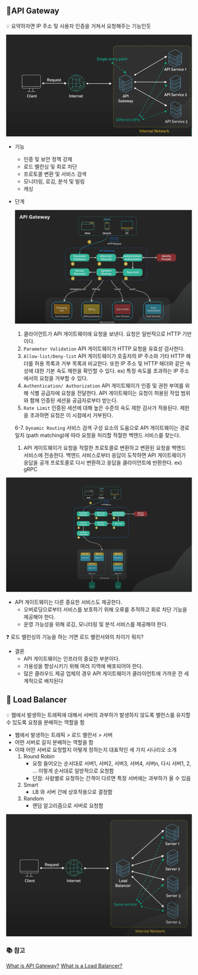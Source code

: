 ## 🔐API Gateway

<aside>
💡 요약하자면 IP 주소 및 사용자 인증을 거쳐서 요청해주는 기능인듯

</aside>

  ![Untitled](240513_1.png)

- 기능
    - 인증 및 보안 정책 강제
    - 로드 밸런싱 및 회로 차단
    - 프로토콜 변환 및 서비스 검색
    - 모니터링, 로깅, 분석 및 빌링
    - 캐싱
- 단계

  ![Untitled](240513_2.png)

    1. 클라이언트가 API 게이트웨이에 요청을 보낸다. 요청은 일반적으로 HTTP 기반이다.
    2. `Parameter Validation` API 게이트웨이가 HTTP 요청을 유효성 검사한다.
    3. `Allow-list/Deny-list` API 게이트웨이가 호출자의 IP 주소와 기타 HTTP 헤더를 허용 목록과 거부 목록과 비교한다. 또한 IP 주소 및 HTTP 헤더와 같은 속성에 대한 기본 속도 제한을 확인할 수 있다. ex) 특정 속도를 초과하는 IP 주소에서의 요청을 거부할 수 있다.
    4. `Authentication/ Authorization` API 게이트웨이가 인증 및 권한 부여를 위해 식별 공급자에 요청을 전달한다. API 게이트웨이는 요청이 허용된 작업 범위와 함께 인증된 세션을 공급자로부터 받는다.
    5. `Rate Limit` 인증된 세션에 대해 높은 수준의 속도 제한 검사가 적용된다. 제한을 초과하면 요청은 이 시점에서 거부된다.

  6-7. `Dynamic Routing` 서비스 검색 구성 요소의 도움으로 API 게이트웨이는 경로 일치 (path matching)에 따라 요청을 처리할 적절한 백엔드 서비스를 찾는다.

    1. API 게이트웨이가 요청을 적절한 프로토콜로 변환하고 변환된 요청을 백엔드 서비스에 전송한다. 백엔드 서비스로부터 응답이 도착하면 API 게이트웨이가 응답을 공개 프로토콜로 다시 변환하고 응답을 클라이언트에 반환한다. ex) gRPC

![Untitled](240513_3-2.png)

- API 게이트웨이는 다른 중요한 서비스도 제공한다.
    - 오버로딩으로부터 서비스를 보호하기 위해 오류를 추적하고 회로 차단 기능을 제공해야 한다.
    - 운영 가능성을 위해 로깅, 모니터링 및 분석 서비스를 제공해야 한다.

<aside>
❓ 로드 밸런싱의 기능을 하는 거면 로드 밸런서와의 차이가 뭐지?

</aside>

- 결론
    - API 게이트웨이는 인프라의 중요한 부분이다.
    - 가용성을 향상시키기 위해 여러 지역에 배포되어야 한다.
    - 많은 클라우드 제공 업체의 경우 API 게이트웨이가 클라이언트에 가까운 전 세계적으로 배치된다


## 🚦 Load Balancer

<aside>
💡 웹에서 발생하는 트래픽에 대해서 서버의 과부하가 발생하지 않도록 밸런스를 유지할 수 있도록 요청을 분배하는 역할을 함

</aside>

- 웹에서 발생하는 트래픽 > 로드 밸런서 > 서버
- 어떤 서버로 갈지 분배하는 역할을 함
- 이때 어떤 서버로 요청할지 어떻게 정하는지 대표적인 세 가지 시나리오 소개
    1. Round Robin
        - 요청 들어오는 순서대로 서버1, 서버2, 서버3, 서버4, 서버n, 다시 서버1, 2, … 이렇게 순서대로 일방적으로 요청함
        - 단점: 사람별로 요청하는 간격이 다르면 특정 서버에는 과부하가 올 수 있음
    2. Smart
        - LB 와 서버 간에 상호작용으로 결정함
    3. Random
        - 랜덤 알고리즘으로 서버로 요청함

![Untitled](240513_4.png)

### 📚 참고

[What is API Gateway?](https://www.youtube.com/watch?v=6ULyxuHKxg8&t=1s)
[What is a Load Balancer?](https://www.youtube.com/watch?v=sCR3SAVdyCc)